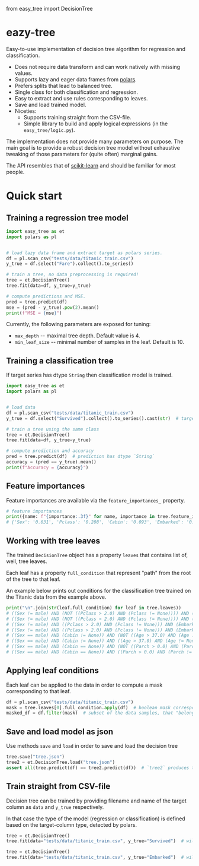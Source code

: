 from easy_tree import DecisionTree

# eazy-tree

Easy-to-use implementation of decision tree algorithm for regression and classification. 
* Does not require data transform and can work natively with missing values.
* Supports lazy and eager data frames from [polars](https://pola.rs/).
* Prefers splits that lead to balanced tree.
* Single class for both classification and regression.
* Easy to extract and use rules corresponding to leaves.
* Save and load trained model.
* Niceties:
    * Supports training straight from the CSV-file. 
    * Simple library to build and apply logical expressions (in the `easy_tree/logic.py`).

The implementation does not provide many parameters on purpose. The main goal is to provide a robust
decision tree model without exhaustive tweaking of those parameters for (quite often) marginal gains.

The API resembles that of [scikit-learn](https://scikit-learn.org/stable/) and should be familiar for most people.

# Quick start

## Training a regression tree model

```python
import easy_tree as et
import polars as pl


# load lazy data frame and extract target as polars series.
df = pl.scan_csv("tests/data/titanic_train.csv")
y_true = df.select("Fare").collect().to_series()

# train a tree, no data preprocessing is required!
tree = et.DecisionTree()
tree.fit(data=df, y_true=y_true)

# compute predictions and MSE.
pred = tree.predict(df)
mse = (pred - y_true).pow(2).mean()
print(f"MSE = {mse}")
```

Currently, the following parameters are exposed for tuning:
* `max_depth` -- maximal tree depth. Default value is 4.
* `min_leaf_size` -- minimal number of samples in the leaf. Default is 10.

## Training a classification tree

If target series has dtype `String` then classification model is trained.

```python
import easy_tree as et
import polars as pl


# load data
df = pl.scan_csv("tests/data/titanic_train.csv")
y_true = df.select("Survived").collect().to_series().cast(str)  # target has dtype `String`

# train a tree using the same class
tree = et.DecisionTree()
tree.fit(data=df, y_true=y_true)

# compute prediction and accuracy
pred = tree.predict(df)  # prediction has dtype `String`
accuracy = (pred == y_true).mean()
print(f"Accuracy = {accuracy}")
```

## Feature importances

Feature importances are available via the `feature_importances_` property.
```python
# feature importances
print({name: f"{importance:.3f}" for name, importance in tree.feature_importances_.items()})
# {'Sex': '0.631', 'Pclass': '0.208', 'Cabin': '0.093', 'Embarked': '0.034', 'Parch': '0.015', 'Age': '0.012', 'Fare': '0.007'}
```

## Working with tree leaves

The trained `DecisionTree` object has a property `leaves` that contains list of, well, tree leaves.

Each leaf has a property `full_condition` that represent "path" from the root of the tree to that leaf.

An example below prints out conditions for the classification tree trained on the Titanic data from the example above.

```python
print("\n".join(str(leaf.full_condition) for leaf in tree.leaves))
# ((Sex != male) AND (NOT ((Pclass > 2.0) AND (Pclass != None)))) AND (NOT ((Fare > 49.5042) AND (Fare != None)))
# ((Sex != male) AND (NOT ((Pclass > 2.0) AND (Pclass != None)))) AND ((Fare > 49.5042) AND (Fare != None))
# ((Sex != male) AND ((Pclass > 2.0) AND (Pclass != None))) AND (Embarked != S)
# ((Sex != male) AND ((Pclass > 2.0) AND (Pclass != None))) AND (Embarked == S)
# ((Sex == male) AND (Cabin != None)) AND (NOT ((Age > 37.0) AND (Age != None)))
# ((Sex == male) AND (Cabin != None)) AND ((Age > 37.0) AND (Age != None))
# ((Sex == male) AND (Cabin == None)) AND (NOT ((Parch > 0.0) AND (Parch != None)))
# ((Sex == male) AND (Cabin == None)) AND ((Parch > 0.0) AND (Parch != None))
```

## Applying leaf conditions

Each leaf can be applied to the data in order to compute a mask corresponding to that leaf.

```python
df = pl.scan_csv("tests/data/titanic_train.csv")
mask = tree.leaves[0].full_condition.apply(df)  # boolean mask corresponding to the leaf samples.
masked_df = df.filter(mask)  # subset of the data samples, that "belong" to the leaf.
```

## Save and load model as json

Use methods `save` and `load` in order to save and load the decision tree

```python
tree.save("tree.json")
tree2 = et.DecisionTree.load("tree.json")
assert all(tree.predict(df) == tree2.predict(df))  # `tree2` produces the same predictions.
```

## Train straight from CSV-file

Decision tree can be trained by providing filename and name of the target column as `data` and `y_true` respectively.

In that case the type of the model (regression or classification) is defined based on the target-column type, detected by polars. 

```python
tree = et.DecisionTree()
tree.fit(data="tests/data/titanic_train.csv", y_true="Survived")  # will train a regression, as "Survived" is auto-detected as numerical column

tree = et.DecisionTree()
tree.fit(data="tests/data/titanic_train.csv", y_true="Embarked")  # will train a classification tree, as "Embarked" is auto-detected as String-valued column
```
